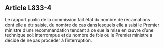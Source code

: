 Article L833-4
----
Le rapport public de la commission fait état du nombre de réclamations dont elle
a été saisie, du nombre de cas dans lesquels elle a saisi le Premier ministre
d’une recommandation tendant à ce que la mise en œuvre d’une technique soit
interrompue et du nombre de fois où le Premier ministre a décidé de ne pas
procéder à l’interruption.
